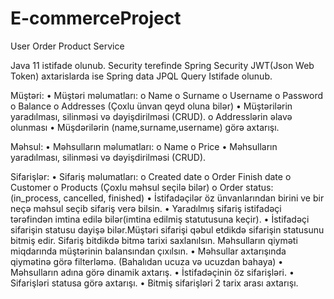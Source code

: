 # E-commerceProject
User Order Product Service



Java 11 istifade olunub. Security terefinde Spring Security JWT(Json Web Token) axtarislarda ise Spring data JPQL Query Istifade olunub.



Müştəri:
•	Müştəri məlumatları:
o	Name
o	Surname
o	Username
o	Password
o	Balance
o	Addresses (Çoxlu ünvan qeyd oluna bilər)
•	Müştərilərin yaradılması, silinməsi və dəyişdirilməsi (CRUD). 
o	Addresslərin əlavə olunması
•	Müşdərilərin (name,surname,username) görə axtarışı. 

Məhsul: 
•	Məhsulların məlumatları: 
o	Name
o	Price
•	Məhsulların yaradılması, silinməsi və dəyişdirilməsi (CRUD).

Sifarişlər: 
•	Sifariş məlumatları: 
o	Created date
o	Order Finish date
o	Customer
o	Products (Çoxlu məhsul seçilə bilər)
o	Order status: (in_process, cancelled, finished)
•	İstifadəçilər öz ünvanlarından birini ve bir neçə məhsul seçib sifariş verə bilsin.
•	Yaradılmış sifariş istifadəçi tərəfindən imtina edilə bilər(imtina edilmiş statutusuna keçir). 
•	İstifadəçi sifarişin statusu dayişə bilər.Müştəri sifarişi qəbul etdikdə sifarişin statusunu bitmiş edir. Sifariş bitdikdə bitmə tarixi saxlanılsın. Məhsulların qiyməti miqdarında müştərinin balansından çıxılsın.
•	Məhsullar axtarışında qiymətinə görə filterləmə. (Bahalıdan ucuza və ucuzdan bahaya)
•	Məhsulların adına görə dinamik axtarış.
•	İstifadəçinin öz sifarişləri.
•	Sifarişləri statusa görə axtarışı.
•	Bitmiş sifarişləri 2 tarix arası axtarışı.
